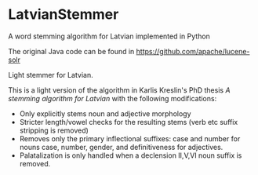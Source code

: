 LatvianStemmer
==============

A word stemming algorithm for Latvian implemented in Python

The original Java code can be found in https://github.com/apache/lucene-solr

Light stemmer for Latvian.
<p>
This is a light version of the algorithm in Karlis Kreslin's PhD thesis
<i>A stemming algorithm for Latvian</i> with the following modifications:
<ul>
  <li>Only explicitly stems noun and adjective morphology
  <li>Stricter length/vowel checks for the resulting stems (verb etc suffix stripping is removed)
  <li>Removes only the primary inflectional suffixes: case and number for nouns 
      case, number, gender, and definitiveness for adjectives.
  <li>Palatalization is only handled when a declension II,V,VI noun suffix is removed.
</ul>
